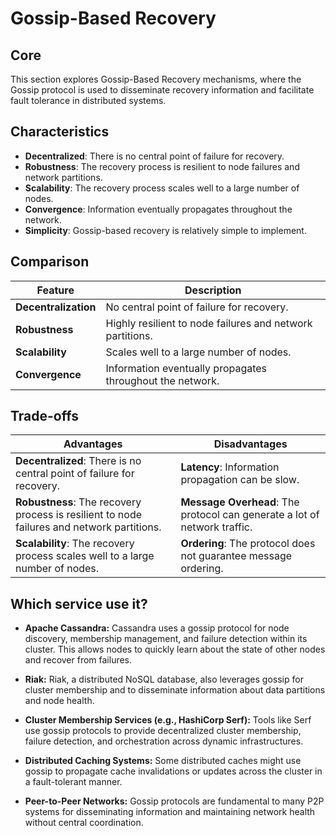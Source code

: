 # Gossip-Based Recovery

## Core

This section explores Gossip-Based Recovery mechanisms, where the Gossip protocol is used to disseminate recovery information and facilitate fault tolerance in distributed systems.

## Characteristics

- **Decentralized**: There is no central point of failure for recovery.
- **Robustness**: The recovery process is resilient to node failures and network partitions.
- **Scalability**: The recovery process scales well to a large number of nodes.
- **Convergence**: Information eventually propagates throughout the network.
- **Simplicity**: Gossip-based recovery is relatively simple to implement.

## Comparison

| Feature | Description |
|---|---|
| **Decentralization** | No central point of failure for recovery. |
| **Robustness** | Highly resilient to node failures and network partitions. |
| **Scalability** | Scales well to a large number of nodes. |
| **Convergence** | Information eventually propagates throughout the network. |

## Trade-offs

| Advantages | Disadvantages |
|---|---|
| **Decentralized**: There is no central point of failure for recovery. | **Latency**: Information propagation can be slow. |
| **Robustness**: The recovery process is resilient to node failures and network partitions. | **Message Overhead**: The protocol can generate a lot of network traffic. |
| **Scalability**: The recovery process scales well to a large number of nodes. | **Ordering**: The protocol does not guarantee message ordering. |

## Which service use it?



-   **Apache Cassandra:** Cassandra uses a gossip protocol for node discovery, membership management, and failure detection within its cluster. This allows nodes to quickly learn about the state of other nodes and recover from failures.

-   **Riak:** Riak, a distributed NoSQL database, also leverages gossip for cluster membership and to disseminate information about data partitions and node health.

-   **Cluster Membership Services (e.g., HashiCorp Serf):** Tools like Serf use gossip protocols to provide decentralized cluster membership, failure detection, and orchestration across dynamic infrastructures.

-   **Distributed Caching Systems:** Some distributed caches might use gossip to propagate cache invalidations or updates across the cluster in a fault-tolerant manner.

-   **Peer-to-Peer Networks:** Gossip protocols are fundamental to many P2P systems for disseminating information and maintaining network health without central coordination.
